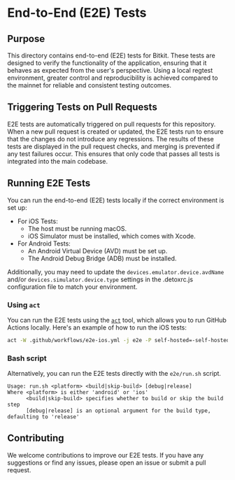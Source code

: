 # End-to-End (E2E) Tests

## Purpose

This directory contains end-to-end (E2E) tests for Bitkit. These tests are designed to verify the functionality of the application, ensuring that it behaves as expected from the user's perspective. Using a local regtest environment, greater control and reproducibility is achieved compared to the mainnet for reliable and consistent testing outcomes.

## Triggering Tests on Pull Requests

E2E tests are automatically triggered on pull requests for this repository. When a new pull request is created or updated, the E2E tests run to ensure that the changes do not introduce any regressions. The results of these tests are displayed in the pull request checks, and merging is prevented if any test failures occur. This ensures that only code that passes all tests is integrated into the main codebase.

## Running E2E Tests

You can run the end-to-end (E2E) tests locally if the correct environment is set up:

- For iOS Tests:
  - The host must be running macOS.
  - iOS Simulator must be installed, which comes with Xcode.
- For Android Tests:
  - An Android Virtual Device (AVD) must be set up.
  - The Android Debug Bridge (ADB) must be installed.

Additionally, you may need to update the `devices.emulator.device.avdName` and/or `devices.simulator.device.type` settings in the .detoxrc.js configuration file to match your environment.

### Using `act`

You can run the E2E tests using the [`act`](https://github.com/nektos/act) tool, which allows you to run GitHub Actions locally. Here's an example of how to run the iOS tests:

```sh
act -W .github/workflows/e2e-ios.yml -j e2e -P self-hosted=-self-hosted
```

### Bash script

Alternatively, you can run the E2E tests directly with the `e2e/run.sh` script.

    Usage: run.sh <platform> <build|skip-build> [debug|release]
    Where <platform> is either 'android' or 'ios'
          <build|skip-build> specifies whether to build or skip the build step
          [debug|release] is an optional argument for the build type, defaulting to 'release'

## Contributing

We welcome contributions to improve our E2E tests. If you have any suggestions or find any issues, please open an issue or submit a pull request.
